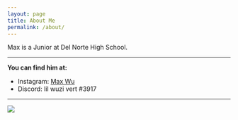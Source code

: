 ```yaml
---
layout: page
title: About Me
permalink: /about/
---
```


Max is a Junior at Del Norte High School.

---

**You can find him at:**<br>
<ul>
    <li>Instagram: <a href="https://www.instagram.com/mmax.wu/">Max Wu</a></li>
    <li>Discord: lil wuzi vert #3917</li>
</ul>

---


![](https://file%2B.vscode-resource.vscode-cdn.net/Users/lixiwu/ma/images/del%20norte%20high%20school.jpeg?version%3D1661404985213)

